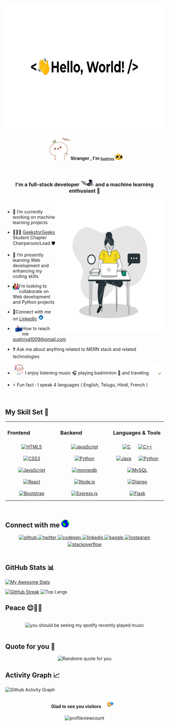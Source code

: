 <img oncontextmenu="return false" align="center" src="./greetings.gif" alt="greetings" width="900" height="400">

[//]: <> (https://user-images.githubusercontent.com/104165177/190234264-fdf92076-3f79-470d-b3da-ccc4b7b0e4bf.gif)

#### <div align="center"><a href="url"><img src="./hello.gif" height="75" width="78" alt="hello" ></a>Stranger , I'm <font size="1">[Sushriya](https://github.com/sushriyamogasala)  <img src="./emoji.gif" alt="emoji" width="26" height="20"></font>
</div>
<br>

### <div align="center">I'm a full-stack developer <a href="url"><img src="./typing.gif" height="23" width="43" alt="typing" ></a> and a machine learning enthusiast 🚀</div>  
  
  
  <img align="right" src="./me.gif" width="345" height="420" alt="developer">
  
[//]: <> (https://anubudh.com/wp-content/uploads/2021/10/20860-person-on-laptop-working-on-laptop.gif)
<br> 

- 🔭 I’m currently working on machine learning projects 
  
- 👩🏻‍💻 [GeeksforGeeks](https://www.linkedin.com/company/geeksforgeeks-viit-student-chapter/) Student Chapter Chairperson/Lead 🛡️

- 🌱 I’m presently learning Web development and enhancing my coding skills   
 
[//]: <> (https://cdn.dribbble.com/users/2851002/screenshots/7736965/media/e08e0676dd54ae8715c2d72bbdd51eb2.gif)
[//]: <> (https://cdn.dribbble.com/users/3873964/screenshots/14523057/media/02a1ca5dc4e5faacfac8e754195b118c.gif)

- <img align="left" src="./images/collaborate.gif" width="20" height="20" alt="collab"> I’m looking to collaborate on Web development and Python projects
 
- 🔗Connect with me on [LinkedIn](https://www.linkedin.com/in/sushriya-mogasala/) <img src="./linkedin.gif" width="19" height="19" alt="linkedin">
 
- <img align="left" src="./images/letterbox.gif" width="30" height="30" alt="letterbox">  How to reach me sushriya1009@gmail.com


- ❓ Ask me about anything related to MERN stack and related technologies  
  
- <img src="./music.gif" width="35" height="35" alt="dance"> I enjoy listening music 🎧 playing badminton 🏸 and traveling <img src="./travevl.gif" width="35" height="35" alt="travel">

- ⚡ Fun fact : I speak 4 languages ( English, Telugu, Hindi, French )  
  

<br/>  


## My Skill Set 💼
<table><tr><td valign="top" width="33%">



### Frontend  
<div align="center">  
<a href="https://en.wikipedia.org/wiki/HTML5" target="_blank"><img style="margin: 10px" src="https://profilinator.rishav.dev/skills-assets/html5-original-wordmark.svg" alt="HTML5" height="50" /></a>  
<a href="https://www.w3schools.com/css/" target="_blank"><img style="margin: 10px" src="https://profilinator.rishav.dev/skills-assets/css3-original-wordmark.svg" alt="CSS3" height="50" /></a>  
<a href="https://www.javascript.com/" target="_blank"><img style="margin: 10px" src="https://profilinator.rishav.dev/skills-assets/javascript-original.svg" alt="JavaScript" height="50" /></a>  
<a href="https://reactjs.org/" target="_blank"><img style="margin: 10px" src="https://profilinator.rishav.dev/skills-assets/react-original-wordmark.svg" alt="React" height="50" /></a>  
  <a href="https://getbootstrap.com/docs/3.4/javascript/" target="_blank"><img style="margin: 10px" src="https://profilinator.rishav.dev/skills-assets/bootstrap-plain.svg" alt="Bootstrap" height="40" /></a> 
</div>
 
</td><td valign="top" width="33%">



### Backend  
<div align="center">  
<a href="https://www.javascript.com/" target="_blank"><img style="margin: 10px" src="https://profilinator.rishav.dev/skills-assets/javascript-original.svg" alt="JavaScript" height="50" /></a>  
<a href="https://www.python.org/" target="_blank"><img style="margin: 10px" src="https://profilinator.rishav.dev/skills-assets/python-original.svg" alt="Python" height="50" /></a>
<a href="https://mongodb.org/" target="_blank"><img style="margin: 10px" src="https://profilinator.rishav.dev/skills-assets/mongodb-original-wordmark.svg" alt="mongodb" height="50" /></a> 
<a href="https://nodejs.org/" target="_blank"><img style="margin: 10px" src="https://profilinator.rishav.dev/skills-assets/nodejs-original-wordmark.svg" alt="Node.js" height="50" /></a>  
<a href="https://expressjs.com/" target="_blank"><img style="margin: 10px" src="https://profilinator.rishav.dev/skills-assets/express-original-wordmark.svg" alt="Express.js" height="50" /></a>  
</div>

</td><td valign="top" width="33%">



### Languages & Tools  
<div align="center">  
<a href="https://www.cprogramming.com/" target="_blank"><img style="margin: 10px" src="https://profilinator.rishav.dev/skills-assets/c-original.svg" alt="C" height="50" /></a>  
<a href="https://www.cplusplus.com/" target="_blank"><img style="margin: 10px" src="https://profilinator.rishav.dev/skills-assets/cplusplus-original.svg" alt="C++" height="50" /></a>  
<a href="https://www.java.com/" target="_blank"><img style="margin: 10px" src="https://profilinator.rishav.dev/skills-assets/java-original-wordmark.svg" alt="Java" height="50" /></a>  
<a href="https://www.python.org/" target="_blank"><img style="margin: 10px" src="https://profilinator.rishav.dev/skills-assets/python-original.svg" alt="Python" height="50" /></a>  
<a href="https://www.mysql.com/" target="_blank"><img style="margin: 10px" src="https://profilinator.rishav.dev/skills-assets/mysql-original-wordmark.svg" alt="MySQL" height="50" /></a>  
<a href="https://www.djangoproject.com/" target="_blank"><img style="margin: 10px" src="https://profilinator.rishav.dev/skills-assets/django-original.svg" alt="Django" height="50" /></a>  
<a href="https://flask.palletsprojects.com/" target="_blank"><img style="margin: 10px" src="https://profilinator.rishav.dev/skills-assets/flask.png" alt="Flask" height="50" /></a>  
</div>

</td></tr></table>  

<br/>  


## Connect with me <img src="./earth.gif" width="25" height="25">
<div align="center">
<a href="https://github.com/sushriyamogasala" target="_blank">
<img src=https://img.shields.io/badge/github-%2324292e.svg?&style=for-the-badge&logo=github&logoColor=white alt=github style="margin-bottom: 5px;" />
</a>
<a href="https://twitter.com/sushriyamogasala" target="_blank">
<img src=https://img.shields.io/badge/twitter-%2300acee.svg?&style=for-the-badge&logo=twitter&logoColor=white alt=twitter style="margin-bottom: 5px;" />
</a>
<a href="https://codepen.com/sushriya1009" target="_blank">
<img src=https://img.shields.io/badge/codepen-%23131417.svg?&style=for-the-badge&logo=codepen&logoColor=white alt=codepen style="margin-bottom: 5px;" />
</a>
<a href="https://linkedin.com/in/sushriya-mogasala" target="_blank">
<img src=https://img.shields.io/badge/linkedin-%231E77B5.svg?&style=for-the-badge&logo=linkedin&logoColor=white alt=linkedin style="margin-bottom: 5px;" />
</a>
<a href="https://www.kaggle.com/sushriyamogasala" target="_blank">
<img src=https://img.shields.io/badge/kaggle-%2344BAE8.svg?&style=for-the-badge&logo=kaggle&logoColor=white alt=kaggle style="margin-bottom: 5px;" />
</a>
<a href="https://instagram.com/sushriya_riya" target="_blank">
<img src=https://img.shields.io/badge/instagram-%23000000.svg?&style=for-the-badge&logo=instagram&logoColor=white alt=instagram style="margin-bottom: 5px;" />
</a>
<a href="https://stackoverflow.com/users/sushriya-mogasala" target="_blank">
<img src=https://img.shields.io/badge/stackoverflow-%23F28032.svg?&style=for-the-badge&logo=stackoverflow&logoColor=white alt=stackoverflow style="margin-bottom: 5px;" />
</a>  
 
</div>  
  

<br/>  


## GitHub Stats 📊 
[//]: <> (https://awesome-github-stats.azurewebsites.net/user-stats/sushriyamogasalacardType=github&theme=react&Border=0C66DDAF&Text=FFFFFFFE)

[//]: <> (https://github-readme-stats.vercel.app/api?username=sushriyamogasala&theme=dark&hide_border=false&show_icons=true&icon_color=FFFFFFE)

[![My Awesome Stats](https://awesome-github-stats.azurewebsites.net/user-stats/sushriyamogasala?cardType=github&theme=midnight-purple)](https://git.io/awesome-stats-card)

[![GitHub Streak](https://github-readme-streak-stats.herokuapp.com/?user=sushriyamogasala&theme=highcontrast&ring=MEDIUMBLUE&currStreakLabel=AZURE&currStreakNum=Turquoise&sideLabels=AQUA&fire=GhostWhite)](https://github.com/sushriyamogasala/github-readme-streak-stats)
![Top Langs](https://github-readme-stats.vercel.app/api/top-langs/?username=sushriyamogasala&theme=algolia&layout=compat)
<br>

## Peace 😌✌🏻
<br/>  

<div align="center"><img src="https://spotify-github-profile.vercel.app/api/view?uid=31l3dc3erunrmqpefw6mo7vfm2de&cover_image=true&theme=default" alt="you should be seeing my spotify recently played music"/></div>  

<br/>  

## Quote for you 👀
<div align="center"><img src="https://quotes-github-readme.vercel.app/api?type=vetical&theme=radical" alt="Randome quote for you"> </div>

##  Activity Graph 📈

![Github Activity Graph](https://activity-graph.herokuapp.com/graph?username=sushriyamogasala&theme=xcode)

#### <div align="center">Glad to see you visitors <img src="./Handshake.gif" width="50" height="30" alt="handshakegif"> </div>
<div align="center">

<img src="https://komarev.com/ghpvc/?username=sushriyamogasala&&style=flat-square" align="center" alt="profileviewcount">
</div>  
  

<br/>  

<div align="center"></div>  

<br/>  


<br />

<!---
sushriyamogasala/sushriyamogasala is a ✨ special ✨ repository because its `README.md` (this file) appears on your GitHub profile.
You can click the Preview link to take a look at your changes.
--->

